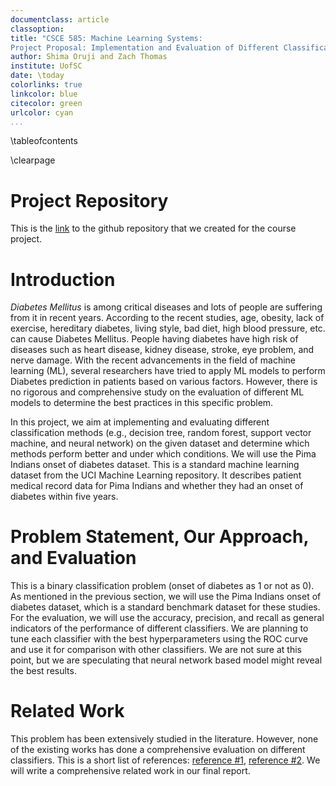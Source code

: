 ```yaml
---
documentclass: article
classoption:
title: "CSCE 585: Machine Learning Systems:
Project Proposal: Implementation and Evaluation of Different Classification Algorithms to Predict Diabetes"
author: Shima Oruji and Zach Thomas
institute: UofSC
date: \today
colorlinks: true
linkcolor: blue
citecolor: green
urlcolor: cyan
...
```


\tableofcontents

\clearpage

# Project Repository
This is the [link](https://github.com/shima-oruji-chem/ML-Course) to the github repository that we created for the course project.

# Introduction
*Diabetes Mellitus* is among critical diseases and lots of people are suffering from it in recent years. According to the recent studies, age, obesity, lack of exercise, hereditary diabetes, living style, bad diet, high blood pressure, etc. can cause Diabetes Mellitus. People having diabetes have high risk of diseases such as heart disease, kidney disease, stroke, eye problem, and nerve damage. With the recent advancements in the field of machine learning (ML), several researchers have tried to apply ML models to perform Diabetes prediction in patients based on various factors. However, there is no rigorous and comprehensive study on the evaluation of different ML models to determine the best practices in this specific problem.

In this project, we aim at implementing and evaluating different classification methods (e.g., decision tree, random forest, support vector machine, and neural network) on the given dataset and determine which methods perform better and under which conditions. We will use the Pima Indians onset of diabetes dataset. This is a standard machine learning dataset from the UCI Machine Learning repository. It describes patient medical record data for Pima Indians and whether they had an onset of diabetes within five years.

# Problem Statement, Our Approach, and Evaluation
This is a binary classification problem (onset of diabetes as 1 or not as 0). As mentioned in the previous section, we will use the Pima Indians onset of diabetes dataset, which is a standard benchmark dataset for these studies. For the evaluation, we will use the accuracy, precision, and recall as general indicators of the performance of different classifiers. We are planning to tune each classifier with the best hyperparameters using the ROC curve and use it for comparison with other classifiers. We are not sure at this point, but we are speculating that neural network based model might reveal the best results.

# Related Work
This problem has been extensively studied in the literature. However, none of the existing works has done a comprehensive evaluation on different classifiers. This is a short list of references: [reference \#1](https://www.hindawi.com/journals/jhe/2022/1684017/), [reference \#2](https://www.sciencedirect.com/science/article/pii/S1877050920300557). We will write a comprehensive related work in our final report.
